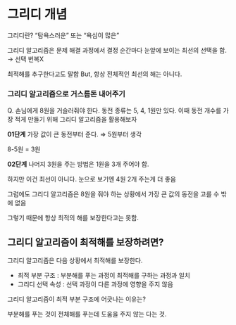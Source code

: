 # 그리디 개념

그리디란? “탐욕스러운” 또는 “욕심이 많은”

그리디 알고리즘은 문제 해결 과정에서 결정 순간마다 눈앞에 보이는 최선의 선택을 함. → 선택 번복X

최적해를 추구한다고도 말함 But, 항상 전체적인 최선의 해는 아니다.

### 그리디 알고리즘으로 거스름돈 내어주기

Q. 손님에게 8원을 거슬러줘야 한다. 동전 종류는 5, 4, 1원만 있다. 이때 동전 개수를 가장 적게 만들기 위해 그리디 알고리즘을 활용해보자

**01단계** 가장 값이 큰 동전부터 준다. ⇒ 5원부터 생각 

8-5원 = 3원

**02단계** 나머지 3원을 주는 방법은 1원을 3개 주어야 함.

하지만 이건 최선이 아니다. 눈으로 보기엔 4원 2개 주는게 더 좋음

그럼에도 그리디 알고리즘은 8원을 줘야 하는 상황에서 가장 큰 값의 동전을 고를 수 밖에 없음 

그렇기 때문에 항상 최적의 해를 보장한다고는 못함.

## 그리디 알고리즘이 최적해를 보장하려면?

그리디 알고리즘은 다음 상황에서 최적해를 보장한다.

- 최적 부분 구조 : 부분해를 푸는 과정이 최적해를 구하는 과정과 일치
- 그리디 선택 속성 : 선택 과정이 다른 과정에 영향을 주지 않음

그리디 알고리즘이 최적 부분 구조에 어긋나는 이유는?

 부분해를 푸는 것이 전체해를 푸는데 도움을 주지  않는 다는 것.
